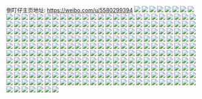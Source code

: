 倒叮仔主页地址: https://weibo.com/u/5580299394 
![](https://wx4.sinaimg.cn/mw2000/0065EmMWgy1h8ryzq0wj1j32bi33eb2a.jpg) 
![](https://wx4.sinaimg.cn/mw2000/0065EmMWgy1h8ryyu94zjj31yj2m24qt.jpg) 
![](https://wx4.sinaimg.cn/mw2000/0065EmMWgy1h8ryzcsu2ej31g91xou0x.jpg) 
![](https://wx4.sinaimg.cn/mw2000/0065EmMWgy1h8ryyot4k6j31x42k57wj.jpg) 
![](https://wx4.sinaimg.cn/mw2000/0065EmMWgy1h8ryz5wa79j31vn2jl7wk.jpg) 
![](https://wx4.sinaimg.cn/mw2000/0065EmMWgy1h8ryzaengbj31wo2jlb2b.jpg) 
![](https://wx4.sinaimg.cn/mw2000/0065EmMWgy1h8ryzmyn25j32bi33e7wk.jpg) 
![](https://wx4.sinaimg.cn/mw2000/0065EmMWgy1h8ryz0z7q4j322h2t7nph.jpg) 
![](https://wx4.sinaimg.cn/mw2000/0065EmMWgy1h8ryyvb5fgj30zk16pk3a.jpg) 
![](https://wx4.sinaimg.cn/mw2000/0065EmMWgy1h6yxtegq7ij32b42b41ky.jpg) 
![](https://wx4.sinaimg.cn/mw2000/0065EmMWgy1h6y619wgnnj32642647wi.jpg) 
![](https://wx4.sinaimg.cn/mw2000/0065EmMWgy1h6y60z06srj32bi33eb2e.jpg) 
![](https://wx4.sinaimg.cn/mw2000/0065EmMWgy1h6y616n56oj31v01v0e82.jpg) 
![](https://wx4.sinaimg.cn/mw2000/0065EmMWgy1h6y621mbsaj32bz2r1nph.jpg) 
![](https://wx4.sinaimg.cn/mw2000/0065EmMWgy1h6y61t9rw6j32c02c0hdu.jpg) 
![](https://wx4.sinaimg.cn/mw2000/0065EmMWgy1h7adp94w6nj325r2vonpg.jpg) 
![](https://wx4.sinaimg.cn/mw2000/0065EmMWgy1h7adp5uccjj32c02c07wk.jpg) 
![](https://wx4.sinaimg.cn/mw2000/0065EmMWgy1h7adpakqspj32bz2c07ge.jpg) 
![](https://wx4.sinaimg.cn/mw2000/0065EmMWgy1h6u6y2pkwij31o0280npd.jpg) 
![](https://wx4.sinaimg.cn/mw2000/0065EmMWgy1h6u6xxofzcj325n25qnpd.jpg) 
![](https://wx4.sinaimg.cn/mw2000/0065EmMWgy1h6u6y43ohyj31o0280wl7.jpg) 
![](https://wx4.sinaimg.cn/mw2000/0065EmMWgy1h6u6y5semuj32402tc7wj.jpg) 
![](https://wx4.sinaimg.cn/mw2000/0065EmMWgy1h6u6y163y7j31o02800yq.jpg) 
![](https://wx4.sinaimg.cn/mw2000/0065EmMWgy1h6u6xzky4xj31zw2nvnpe.jpg) 
![](https://wx4.sinaimg.cn/mw2000/0065EmMWgy1h6u6xwqoizj32c02c0kjm.jpg) 
![](https://wx4.sinaimg.cn/mw2000/0065EmMWgy1h6u6y7kr60j32c02c01ky.jpg) 
![](https://wx4.sinaimg.cn/mw2000/0065EmMWgy1h6u6ya3dukj32c02c0hdv.jpg) 
![](https://wx4.sinaimg.cn/mw2000/0065EmMWgy1h5mtjo18ccj31xc2kg1ky.jpg) 
![](https://wx4.sinaimg.cn/mw2000/0065EmMWgy1h5mtkctdb3j32c0340u11.jpg) 
![](https://wx4.sinaimg.cn/mw2000/0065EmMWgy1h5mtl34hqoj32c0340hdw.jpg) 
![](https://wx4.sinaimg.cn/mw2000/0065EmMWgy1h5mtl8vpk8j31x82kbx6p.jpg) 
![](https://wx4.sinaimg.cn/mw2000/0065EmMWgy1h5lr440y0vj32c0340dz6.jpg) 
![](https://wx4.sinaimg.cn/mw2000/0065EmMWgy1h5lr41rhpqj32c03404qr.jpg) 
![](https://wx4.sinaimg.cn/mw2000/0065EmMWgy1h5lr8xfieuj32c0340b2b.jpg) 
![](https://wx4.sinaimg.cn/mw2000/0065EmMWgy1h5lr46i771j32c0340x6q.jpg) 
![](https://wx4.sinaimg.cn/mw2000/0065EmMWgy1h598o23hoaj32c02c0b2c.jpg) 
![](https://wx4.sinaimg.cn/mw2000/0065EmMWgy1h598fon0nij30u00u0tqu.jpg) 
![](https://wx4.sinaimg.cn/mw2000/0065EmMWgy1h5989iyjb8j30sg0sgn5a.jpg) 
![](https://wx4.sinaimg.cn/mw2000/0065EmMWgy1h5989pd47fj32c0340kjn.jpg) 
![](https://wx4.sinaimg.cn/mw2000/0065EmMWgy1h598rrjp3tj32c0340npf.jpg) 
![](https://wx4.sinaimg.cn/mw2000/0065EmMWgy1h598sritq9j32c0340e82.jpg) 
![](https://wx4.sinaimg.cn/mw2000/0065EmMWgy1h5277sx00fj3340340x6p.jpg) 
![](https://wx4.sinaimg.cn/mw2000/0065EmMWgy1h4qcr9dhuej31rq2czx6p.jpg) 
![](https://wx4.sinaimg.cn/mw2000/0065EmMWgy1h4pfez1warj32c01k0000.jpg) 
![](https://wx4.sinaimg.cn/mw2000/0065EmMWgy1h4qcre0ecqj322t2rrhdv.jpg) 
![](https://wx4.sinaimg.cn/mw2000/0065EmMWgy1h4pfem62y4j32182pm4qr.jpg) 
![](https://wx4.sinaimg.cn/mw2000/0065EmMWgy1h4pfefn7ovj32b02b0hdv.jpg) 
![](https://wx4.sinaimg.cn/mw2000/0065EmMWgy1h4pfffx5kpj31qj1qjnpe.jpg) 
![](https://wx4.sinaimg.cn/mw2000/0065EmMWgy1h4pfdvlfnzj32c02c0u0z.jpg) 
![](https://wx4.sinaimg.cn/mw2000/0065EmMWgy1h4pfe6k3uoj30zk0zkqkl.jpg) 
![](https://wx4.sinaimg.cn/mw2000/0065EmMWgy1h4pfe4a85sj32bs2bsx6p.jpg) 
![](https://wx4.sinaimg.cn/mw2000/0065EmMWgy1h4h905xc7ij31361237m4.jpg) 
![](https://wx4.sinaimg.cn/mw2000/0065EmMWgy1h4h8vvkss6j32c0340qv7.jpg) 
![](https://wx4.sinaimg.cn/mw2000/0065EmMWgy1h4h9071l4jj30uv0hidl0.jpg) 
![](https://wx4.sinaimg.cn/mw2000/0065EmMWgy1h4h8vr3bjnj32c02c0x6p.jpg) 
![](https://wx4.sinaimg.cn/mw2000/0065EmMWgy1h4h909tnwuj32c02c04qq.jpg) 
![](https://wx4.sinaimg.cn/mw2000/0065EmMWgy1h4h8vklqw2j32c02c0x6r.jpg) 
![](https://wx4.sinaimg.cn/mw2000/0065EmMWgy1h4h8v03n09j324a2tp4qr.jpg) 
![](https://wx4.sinaimg.cn/mw2000/0065EmMWgy1h4h8v65kalj32c0340hdv.jpg) 
![](https://wx4.sinaimg.cn/mw2000/0065EmMWgy1h4170p0besj321i2q07wi.jpg) 
![](https://wx4.sinaimg.cn/mw2000/0065EmMWgy1h4170n6da9j32c02c0qv5.jpg) 
![](https://wx4.sinaimg.cn/mw2000/0065EmMWgy1h3cwfmyjibj32c03407wl.jpg) 
![](https://wx4.sinaimg.cn/mw2000/0065EmMWgy1h3cwf4uvqej31sc22ykjm.jpg) 
![](https://wx4.sinaimg.cn/mw2000/0065EmMWgy1h3cwfrftazj32c03407wk.jpg) 
![](https://wx4.sinaimg.cn/mw2000/0065EmMWgy1h3cwfhz1eqj315e15ex1p.jpg) 
![](https://wx4.sinaimg.cn/mw2000/0065EmMWgy1h3cwfdgzvgj32c03401kz.jpg) 
![](https://wx4.sinaimg.cn/mw2000/0065EmMWgy1h3cwfakhucj32c0340x6q.jpg) 
![](https://wx4.sinaimg.cn/mw2000/0065EmMWgy1h3cwf7h9ftj329c30gu0y.jpg) 
![](https://wx4.sinaimg.cn/mw2000/0065EmMWgy1h34o4pujn4j32c0377qv8.jpg) 
![](https://wx4.sinaimg.cn/mw2000/0065EmMWgy1h34o4s7cl8j32j11w7u0z.jpg) 
![](https://wx4.sinaimg.cn/mw2000/0065EmMWgy1h34o4i78f1j32c02c1x6p.jpg) 
![](https://wx4.sinaimg.cn/mw2000/0065EmMWgy1h34o4ey8q7j32c0340e83.jpg) 
![](https://wx4.sinaimg.cn/mw2000/0065EmMWgy1h34o4mwpqij33402c0hdx.jpg) 
![](https://wx4.sinaimg.cn/mw2000/0065EmMWgy1h34o4jyjp7j320k2oq4qq.jpg) 
![](https://wx4.sinaimg.cn/mw2000/0065EmMWgy1h34o4cr13lj31sc2ah4qq.jpg) 
![](https://wx4.sinaimg.cn/mw2000/0065EmMWgy1h34o4uq08uj33402fdkjo.jpg) 
![](https://wx4.sinaimg.cn/mw2000/0065EmMWgy1h34o4wl46tj32c0340qv6.jpg) 
![](https://wx4.sinaimg.cn/mw2000/0065EmMWgy1h2ye0ft699j320z20z4qq.jpg) 
![](https://wx4.sinaimg.cn/mw2000/0065EmMWgy1h2ye0bquldj31o0280kjl.jpg) 
![](https://wx4.sinaimg.cn/mw2000/0065EmMWgy1h2ye0ng23lj3241241x6p.jpg) 
![](https://wx4.sinaimg.cn/mw2000/0065EmMWgy1h2ye0dl8t6j32c0340hdv.jpg) 
![](https://wx4.sinaimg.cn/mw2000/0065EmMWgy1h2ye0arr7cj32432431kx.jpg) 
![](https://wx4.sinaimg.cn/mw2000/0065EmMWgy1h2ye0eh7uij31yo2m8e81.jpg) 
![](https://wx4.sinaimg.cn/mw2000/0065EmMWgy1h5gup4bsf4j324n2u71l0.jpg) 
![](https://wx4.sinaimg.cn/mw2000/0065EmMWgy1h2piirf1pbj32c03407wj.jpg) 
![](https://wx4.sinaimg.cn/mw2000/0065EmMWgy1h2piianxi6j32c0340hdv.jpg) 
![](https://wx4.sinaimg.cn/mw2000/0065EmMWgy1h5gup6g0r2j322j2rdqv7.jpg) 
![](https://wx4.sinaimg.cn/mw2000/0065EmMWgy1h2fe2ohkvcj31o0280kjl.jpg) 
![](https://wx4.sinaimg.cn/mw2000/0065EmMWgy1h2aanymor0j32c0340qv6.jpg) 
![](https://wx4.sinaimg.cn/mw2000/0065EmMWgy1h2aaq2de6jj32c0340e83.jpg) 
![](https://wx4.sinaimg.cn/mw2000/0065EmMWgy1h2aao133ddj32c03407wi.jpg) 
![](https://wx4.sinaimg.cn/mw2000/0065EmMWgy1h2aaq0og4uj32c0340qv7.jpg) 
![](https://wx4.sinaimg.cn/mw2000/0065EmMWgy1h2aanzz3onj32c0340kjm.jpg) 
![](https://wx4.sinaimg.cn/mw2000/0065EmMWgy1h1wbllvsr5j32c03401l0.jpg) 
![](https://wx4.sinaimg.cn/mw2000/0065EmMWgy1h1wbltr3nhj32c02c0kjm.jpg) 
![](https://wx4.sinaimg.cn/mw2000/0065EmMWgy1h1wblx7pa6j32c03407wi.jpg) 
![](https://wx4.sinaimg.cn/mw2000/0065EmMWgy1h1wblfbc9bj32c02c0kjm.jpg) 
![](https://wx4.sinaimg.cn/mw2000/0065EmMWgy1h1wblg0u7pj31ba0zg0yl.jpg) 
![](https://wx4.sinaimg.cn/mw2000/0065EmMWgy1h1wblpqobqj32c02c1hdu.jpg) 
![](https://wx4.sinaimg.cn/mw2000/0065EmMWgy1h1ueed5xa8j323n2svaz6.jpg) 
![](https://wx4.sinaimg.cn/mw2000/0065EmMWgy1h1ueefxuakj32bz2t94qq.jpg) 
![](https://wx4.sinaimg.cn/mw2000/0065EmMWgy1h1ueee60nuj32c03404qp.jpg) 
![](https://wx4.sinaimg.cn/mw2000/0065EmMWgy1h1ueei09buj31mb1mbb29.jpg) 
![](https://wx4.sinaimg.cn/mw2000/0065EmMWgy1h1ueebz7dxj32352s7qv7.jpg) 
![](https://wx4.sinaimg.cn/mw2000/0065EmMWgy1h1ueeh06ogj31m71m7b29.jpg) 
![](https://wx4.sinaimg.cn/mw2000/0065EmMWgy1h1s4zsc87cj31o01o0e81.jpg) 
![](https://wx4.sinaimg.cn/mw2000/0065EmMWgy1h1s4zylkxcj31o01mcqv5.jpg) 
![](https://wx4.sinaimg.cn/mw2000/0065EmMWgy1h1s4zv1e55j31o01o07wh.jpg) 
![](https://wx4.sinaimg.cn/mw2000/0065EmMWgy1h1qyzuih4cj32c03401l0.jpg) 
![](https://wx4.sinaimg.cn/mw2000/0065EmMWgy1h1qyzrsat5j32c03407wj.jpg) 
![](https://wx4.sinaimg.cn/mw2000/0065EmMWgy1gzc4o1uatuj325l2vfkjl.jpg) 
![](https://wx4.sinaimg.cn/mw2000/0065EmMWgy1gzc4nxgsayj31e81e84qp.jpg) 
![](https://wx4.sinaimg.cn/mw2000/0065EmMWgy1gzc4nxxh3rj30zj16pwu4.jpg) 
![](https://wx4.sinaimg.cn/mw2000/0065EmMWgy1gzc4o0q6qnj32c0340npg.jpg) 
![](https://wx4.sinaimg.cn/mw2000/0065EmMWgy1gzc4o409djj32552uu4qs.jpg) 
![](https://wx4.sinaimg.cn/mw2000/0065EmMWgy1gzc4nyra0hj31zd2n4e81.jpg) 
![](https://wx4.sinaimg.cn/mw2000/0065EmMWgy1gz0jdmqgd4j31sh2e0hdt.jpg) 
![](https://wx4.sinaimg.cn/mw2000/0065EmMWgy1gyem6cjmmqj31o01o0hdu.jpg) 
![](https://wx4.sinaimg.cn/mw2000/0065EmMWgy1gyem6edsvpj32c03407wj.jpg) 
![](https://wx4.sinaimg.cn/mw2000/0065EmMWgy1gwr8l55ws4j30xc3p6npd.jpg) 
![](https://wx4.sinaimg.cn/mw2000/0065EmMWgy1gwgrtadtnjj31o0255kjl.jpg) 
![](https://wx4.sinaimg.cn/mw2000/0065EmMWgy1gwhakfkdemj32c0340u10.jpg) 
![](https://wx4.sinaimg.cn/mw2000/0065EmMWgy1gv3l7c7g1nj62c0340e8302.jpg) 
![](https://wx4.sinaimg.cn/mw2000/0065EmMWgy1gv3l7ee1auj628v28ve8302.jpg) 
![](https://wx4.sinaimg.cn/mw2000/0065EmMWgy1gv3l7ligzdj62c03404qu02.jpg) 
![](https://wx4.sinaimg.cn/mw2000/0065EmMWgy1gv3l7nrr0cj62322s2kjm02.jpg) 
![](https://wx4.sinaimg.cn/mw2000/0065EmMWgy1gv3l7ajh8pj60xc4g6b2a02.jpg) 
![](https://wx4.sinaimg.cn/mw2000/0065EmMWgy1gv2g7605j9j62ab3407wi02.jpg) 
![](https://wx4.sinaimg.cn/mw2000/0065EmMWgy1gv2g77j6q8j627m27mu0x02.jpg) 
![](https://wx4.sinaimg.cn/mw2000/0065EmMWgy1gv2g73wflrj6280314x6q02.jpg) 
![](https://wx4.sinaimg.cn/mw2000/0065EmMWgy1gv2g7139osj623r2sz7wi02.jpg) 
![](https://wx4.sinaimg.cn/mw2000/0065EmMWgy1gv2fptuok5j62a2340u0y02.jpg) 
![](https://wx4.sinaimg.cn/mw2000/0065EmMWgy1gv2fpm9h5ij62c03404qt02.jpg) 
![](https://wx4.sinaimg.cn/mw2000/0065EmMWgy1gv2ftdqdt9j62c0340u0y02.jpg) 
![](https://wx4.sinaimg.cn/mw2000/0065EmMWgy1gv2fpooqf1j61o029s4qq02.jpg) 
![](https://wx4.sinaimg.cn/mw2000/0065EmMWgy1gv2fq0unndj627e27eqv502.jpg) 
![](https://wx4.sinaimg.cn/mw2000/0065EmMWgy1gv2fpga873j61ch1smx6p02.jpg) 
![](https://wx4.sinaimg.cn/mw2000/0065EmMWgy1gupv1yisy9j62c0340b2a02.jpg) 
![](https://wx4.sinaimg.cn/mw2000/0065EmMWgy1gupv1v35saj62w9266e8302.jpg) 
![](https://wx4.sinaimg.cn/mw2000/0065EmMWgy1guk52pmk2jj62c0340npe02.jpg) 
![](https://wx4.sinaimg.cn/mw2000/0065EmMWgy1gueaezid7vj61o0280b2a02.jpg) 
![](https://wx4.sinaimg.cn/mw2000/0065EmMWgy1gueaf1q1qbj61h51yux6p02.jpg) 
![](https://wx4.sinaimg.cn/mw2000/0065EmMWgy1gueaeosjgij62c02c0kjm02.jpg) 
![](https://wx4.sinaimg.cn/mw2000/0065EmMWgy1gueaewww2jj61ka232x6q02.jpg) 
![](https://wx4.sinaimg.cn/mw2000/0065EmMWgy1gueaf3m2xqj627q2ybe8202.jpg) 
![](https://wx4.sinaimg.cn/mw2000/0065EmMWgy1gueaetb9ufj61ft1x3x6p02.jpg) 
![](https://wx4.sinaimg.cn/mw2000/0065EmMWgy1gu8d3dimasj62c037rkjn02.jpg) 
![](https://wx4.sinaimg.cn/mw2000/0065EmMWgy1gu8d33pic0j62c02c0x6q02.jpg) 
![](https://wx4.sinaimg.cn/mw2000/0065EmMWgy1gu8d3044q4j62c02c0u0y02.jpg) 
![](https://wx4.sinaimg.cn/mw2000/0065EmMWgy1gu8d36kkb9j628q28qb2a02.jpg) 
![](https://wx4.sinaimg.cn/mw2000/0065EmMWgy1gu868uqgz7j60u00u0gvs02.jpg) 
![](https://wx4.sinaimg.cn/mw2000/0065EmMWgy1gu8692yvmqj62c0340e8402.jpg) 
![](https://wx4.sinaimg.cn/mw2000/0065EmMWgy1gtx1as1c9nj30u00u0dmv.jpg) 
![](https://wx4.sinaimg.cn/mw2000/0065EmMWgy1gtx1b1xle4j32282rmkjm.jpg) 
![](https://wx4.sinaimg.cn/mw2000/0065EmMWgy1gtx1ar9e8xj30u013zk18.jpg) 
![](https://wx4.sinaimg.cn/mw2000/0065EmMWgy1gtx1ax6dlej31m725lhdt.jpg) 
![](https://wx4.sinaimg.cn/mw2000/0065EmMWgy1gtx1azd2gnj31wy2jxx6p.jpg) 
![](https://wx4.sinaimg.cn/mw2000/0065EmMWgy1gtx1au176mj31wh2jbu0x.jpg) 
![](https://wx4.sinaimg.cn/mw2000/0065EmMWgy1gtx1b3tqhxj31ig20lkjl.jpg) 
![](https://wx4.sinaimg.cn/mw2000/0065EmMWgy1gtx1aql8e0j30u00yqn6d.jpg) 
![](https://wx4.sinaimg.cn/mw2000/0065EmMWgy1gtx1avd1stj31cq1sznoz.jpg) 
![](https://wx4.sinaimg.cn/mw2000/0065EmMWgy1gtopec94j3j31o01o07wk.jpg) 
![](https://wx4.sinaimg.cn/mw2000/0065EmMWgy1gtopeqd192j31o0204npe.jpg) 
![](https://wx4.sinaimg.cn/mw2000/0065EmMWgy1gtopdktf2sj31tx1txnpe.jpg) 
![](https://wx4.sinaimg.cn/mw2000/0065EmMWgy1gtopdb4xmyj32672wau0y.jpg) 
![](https://wx4.sinaimg.cn/mw2000/0065EmMWgy1gst9o219dvj61ox2981l002.jpg) 
![](https://wx4.sinaimg.cn/mw2000/0065EmMWgy1gst9nr94ztj327h2xz4qs.jpg) 
![](https://wx4.sinaimg.cn/mw2000/0065EmMWgy1gst9o9fwopj322w2rvb2c.jpg) 
![](https://wx4.sinaimg.cn/mw2000/0065EmMWgy1gst9nwc14fj31ys2mdqv7.jpg) 
![](https://wx4.sinaimg.cn/mw2000/0065EmMWgy1gst9nohcosj32352s6b2b.jpg) 
![](https://wx4.sinaimg.cn/mw2000/0065EmMWgy1gst9nz7rn3j322r2rnnpg.jpg) 
![](https://wx4.sinaimg.cn/mw2000/0065EmMWgy1gst9ntn1h3j321n2q7npf.jpg) 
![](https://wx4.sinaimg.cn/mw2000/0065EmMWgy1gst9o6jf8ej31o0280e81.jpg) 
![](https://wx4.sinaimg.cn/mw2000/0065EmMWgy1gst9o59yw8j32c0340u11.jpg) 
![](https://wx4.sinaimg.cn/mw2000/0065EmMWgy1gsm3uwuzfvj31bi1rc4qp.jpg) 
![](https://wx4.sinaimg.cn/mw2000/0065EmMWgy1gsm3v0olh8j31ju22ghdt.jpg) 
![](https://wx4.sinaimg.cn/mw2000/0065EmMWgy1gsm3uzzi7rj31o02801ky.jpg) 
![](https://wx4.sinaimg.cn/mw2000/0065EmMWly1gsoeda9r4xj31o02804qr.jpg) 
![](https://wx4.sinaimg.cn/mw2000/0065EmMWly1gsoed6svegj32c02c1qv5.jpg) 
![](https://wx4.sinaimg.cn/mw2000/0065EmMWly1gsoed7qsdyj32c02c01kz.jpg) 
![](https://wx4.sinaimg.cn/mw2000/0065EmMWly1gsoed90kefj32c0340x6r.jpg) 
![](https://wx4.sinaimg.cn/mw2000/0065EmMWgy1gs5ts0rnj9j32c032vqv8.jpg) 
![](https://wx4.sinaimg.cn/mw2000/0065EmMWgy1gs5trwmpnsj31r12c1u0x.jpg) 
![](https://wx4.sinaimg.cn/mw2000/0065EmMWgy1gs5ts70mbdj32c03401l0.jpg) 
![](https://wx4.sinaimg.cn/mw2000/0065EmMWgy1gs5ts3e5e6j32c032r1l1.jpg) 
![](https://wx4.sinaimg.cn/mw2000/0065EmMWgy1grvvfui6afj329331enpf.jpg) 
![](https://wx4.sinaimg.cn/mw2000/0065EmMWgy1grvvi7k67yj3281309e84.jpg) 
![](https://wx4.sinaimg.cn/mw2000/0065EmMWgy1grvvjboe4ij32c0340e84.jpg) 
![](https://wx4.sinaimg.cn/mw2000/0065EmMWgy1grvvhovwauj320x2p8npg.jpg) 
![](https://wx4.sinaimg.cn/mw2000/0065EmMWgy1grvvg7cfa7j321q2qbb2d.jpg) 
![](https://wx4.sinaimg.cn/mw2000/0065EmMWgy1grvvgtw998j32bz340kjp.jpg) 
![](https://wx4.sinaimg.cn/mw2000/0065EmMWgy1grvvjmmr37j32av340kjp.jpg) 
![](https://wx4.sinaimg.cn/mw2000/0065EmMWgy1grxr700chaj31tz2fynpe.jpg) 
![](https://wx4.sinaimg.cn/mw2000/0065EmMWgy1grvviiac8ij323m2su1l0.jpg) 
![](https://wx4.sinaimg.cn/mw2000/0065EmMWgy1grxr73y8x8j32c0340qv9.jpg) 
![](https://wx4.sinaimg.cn/mw2000/0065EmMWgy1grw8brzyvyj32292r27wj.jpg) 
![](https://wx4.sinaimg.cn/mw2000/0065EmMWgy1grvviu2ynyj31ky23yu0x.jpg) 
![](https://wx4.sinaimg.cn/mw2000/0065EmMWgy1gpvue40c6dj32c02c0kjl.jpg) 
![](https://wx4.sinaimg.cn/mw2000/0065EmMWgy1gpvue1n6n5j30nb0t57dt.jpg) 
![](https://wx4.sinaimg.cn/mw2000/0065EmMWly1gog5i0io3ij32c03404qq.jpg) 
![](https://wx4.sinaimg.cn/mw2000/0065EmMWly1goadlhzymbj32b7340b2c.jpg) 
![](https://wx4.sinaimg.cn/mw2000/0065EmMWly1goadlc52ngj32c0340b2a.jpg) 
![](https://wx4.sinaimg.cn/mw2000/0065EmMWly1goadlfamgdj32c0340kjo.jpg) 
![](https://wx4.sinaimg.cn/mw2000/0065EmMWly1goadlae9d5j32c02c0x6r.jpg) 
![](https://wx4.sinaimg.cn/mw2000/0065EmMWgy1glmih85nbuj31o01ujkjm.jpg) 
![](https://wx4.sinaimg.cn/mw2000/0065EmMWgy1glmih1u5v6j30u00u00zs.jpg) 
![](https://wx4.sinaimg.cn/mw2000/0065EmMWgy1glmihcomzvj31re1rehdt.jpg) 
![](https://wx4.sinaimg.cn/mw2000/0065EmMWgy1glmihazu28j32by2by7wj.jpg) 
![](https://wx4.sinaimg.cn/mw2000/0065EmMWgy1gltkdxt3ioj31o01o0kjl.jpg) 
![](https://wx4.sinaimg.cn/mw2000/0065EmMWgy1gltkdz559qj31o01o0kjm.jpg) 
![](https://wx4.sinaimg.cn/mw2000/0065EmMWgy1gltke157f3j31o01o0hdu.jpg) 
![](https://wx4.sinaimg.cn/mw2000/0065EmMWgy1gltke00emgj31lw1lvkjl.jpg) 
![](https://wx4.sinaimg.cn/mw2000/0065EmMWgy1glaysjyttwj31xb1xab2a.jpg) 
![](https://wx4.sinaimg.cn/mw2000/0065EmMWgy1glaysl3rymj31o01o0u0x.jpg) 
![](https://wx4.sinaimg.cn/mw2000/0065EmMWgy1glaysm564ej31o01o0u0x.jpg) 
![](https://wx4.sinaimg.cn/mw2000/0065EmMWgy1glaysnkxquj31o01o0hdu.jpg) 
![](https://wx4.sinaimg.cn/mw2000/0065EmMWgy1gl79m7ikxej31o01oob2a.jpg) 
![](https://wx4.sinaimg.cn/mw2000/0065EmMWgy1gl79lv9t12j32801o04qq.jpg) 
![](https://wx4.sinaimg.cn/mw2000/0065EmMWgy1gl79m9biorj31o01oob2a.jpg) 
![](https://wx4.sinaimg.cn/mw2000/0065EmMWgy1gl79mk11y1j30u00u0b29.jpg) 
![](https://wx4.sinaimg.cn/mw2000/0065EmMWgy1gl79m5lzgej31o01o07wi.jpg) 
![](https://wx4.sinaimg.cn/mw2000/0065EmMWgy1gl79m31t57j31o01o01ky.jpg) 
![](https://wx4.sinaimg.cn/mw2000/0065EmMWgy1gl79m11izij31o01o0b29.jpg) 
![](https://wx4.sinaimg.cn/mw2000/0065EmMWgy1gl79mb31pkj31o0280u0x.jpg) 
![](https://wx4.sinaimg.cn/mw2000/0065EmMWgy1gl79lzcvrbj32c02c0qv6.jpg) 
![](https://wx4.sinaimg.cn/mw2000/0065EmMWgy1gg5se6lzl8j319d1adb1k.jpg) 
![](https://wx4.sinaimg.cn/mw2000/0065EmMWgy1gg5se98ez1j30mi0u07wh.jpg) 
![](https://wx4.sinaimg.cn/mw2000/0065EmMWgy1gg5se58x4hj31o01o01ky.jpg) 
![](https://wx4.sinaimg.cn/mw2000/0065EmMWgy1gfxfhgxkkhj32801o0e81.jpg) 
![](https://wx4.sinaimg.cn/mw2000/0065EmMWgy1gfxfhey99aj31o01o0b29.jpg) 
![](https://wx4.sinaimg.cn/mw2000/0065EmMWgy1gfxfhhtm65j31o0280qv5.jpg) 
![](https://wx4.sinaimg.cn/mw2000/0065EmMWgy1gfxfhm9x9vj32801o0e81.jpg) 
![](https://wx4.sinaimg.cn/mw2000/0065EmMWgy1gcqhul9etfj31o01o0npd.jpg) 
![](https://wx4.sinaimg.cn/mw2000/0065EmMWgy1gcqhuji0ewj30u00u04c5.jpg) 
![](https://wx4.sinaimg.cn/mw2000/0065EmMWgy1gcqhuloblej30ok0okgtz.jpg) 
![](https://wx4.sinaimg.cn/mw2000/0065EmMWgy1gcqhumf3soj30ku0kudiw.jpg) 
![](https://wx4.sinaimg.cn/mw2000/0065EmMWgy1gckfsmmpsrj30ry0ry45q.jpg) 
![](https://wx4.sinaimg.cn/mw2000/0065EmMWgy1gckfsm0e13j31o01o07wi.jpg) 
![](https://wx4.sinaimg.cn/mw2000/0065EmMWgy1gckfsqec40j31o01oqe59.jpg) 
![](https://wx4.sinaimg.cn/mw2000/0065EmMWgy1gckfss1jyvj32c02c0e82.jpg) 
![](https://wx4.sinaimg.cn/mw2000/0065EmMWgy1gh3ou4ed7nj31k91k9hdt.jpg) 
![](https://wx4.sinaimg.cn/mw2000/0065EmMWgy1gh3ou5vkf2j32c02c04qq.jpg) 
![](https://wx4.sinaimg.cn/mw2000/0065EmMWgy1gh3ou28u1rj31i11i07wh.jpg) 
![](https://wx4.sinaimg.cn/mw2000/0065EmMWgy1gelxmshpkwj32c02d8npe.jpg) 
![](https://wx4.sinaimg.cn/mw2000/0065EmMWgy1gelxmt3rmyj31sg1sggqy.jpg) 
![](https://wx4.sinaimg.cn/mw2000/0065EmMWgy1gelxpxwq6cj32c02d4u0y.jpg) 
![](https://wx4.sinaimg.cn/mw2000/0065EmMWgy1gelxmqii9jj31o01o0b29.jpg) 
![](https://wx4.sinaimg.cn/mw2000/0065EmMWgy1gelxmyr7dtj31i41iw4qp.jpg) 
![](https://wx4.sinaimg.cn/mw2000/0065EmMWgy1gelxn06683j31o01o04qp.jpg) 
![](https://wx4.sinaimg.cn/mw2000/0065EmMWgy1gelxmxbsw9j32c02c0hdv.jpg) 
![](https://wx4.sinaimg.cn/mw2000/0065EmMWgy1gelxmu3dbjj30rs0rsds6.jpg) 
![](https://wx4.sinaimg.cn/mw2000/0065EmMWgy1gelxn1zlegj31o01o04qq.jpg) 
![](https://wx4.sinaimg.cn/mw2000/0065EmMWgy1g8s7qnnzxsj31o0280hdu.jpg) 
![](https://wx4.sinaimg.cn/mw2000/0065EmMWgy1g8s7qpouwfj32c02c0b2a.jpg) 
![](https://wx4.sinaimg.cn/mw2000/0065EmMWgy1g8s7qqpc6nj32c02c0b2a.jpg) 
![](https://wx4.sinaimg.cn/mw2000/0065EmMWgy1g8s7qrfgiij3251251npd.jpg) 
![](https://wx4.sinaimg.cn/mw2000/0065EmMWgy1g7ulst18phj31o01o0b29.jpg) 
![](https://wx4.sinaimg.cn/mw2000/0065EmMWgy1g7ulstjh2bj3251251u0p.jpg) 
![](https://wx4.sinaimg.cn/mw2000/0065EmMWgy1g7ulsuvxujj31o01o0e81.jpg) 
![](https://wx4.sinaimg.cn/mw2000/0065EmMWgy1g7ulsvbz22j31ei1ei4m1.jpg) 
![](https://wx4.sinaimg.cn/mw2000/0065EmMWgy1g7ulsu9l5bj322r22sqv5.jpg) 
![](https://wx4.sinaimg.cn/mw2000/0065EmMWgy1g7ulsx9nvpj31hc1hme81.jpg) 
![](https://wx4.sinaimg.cn/mw2000/0065EmMWgy1g4b6tjon8uj31m61m3qv5.jpg) 
![](https://wx4.sinaimg.cn/mw2000/0065EmMWgy1g4b6u9ilmsj32c02d0npd.jpg) 
![](https://wx4.sinaimg.cn/mw2000/0065EmMWgy1g4b6teiqfkj31o01p0u0x.jpg) 
